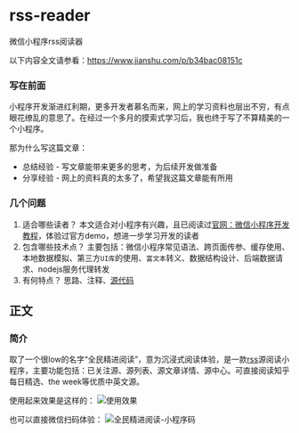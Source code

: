 # rss-reader
微信小程序rss阅读器

以下内容全文请参看：https://www.jianshu.com/p/b34bac08151c


### 写在前面
小程序开发渐进红利期，更多开发者慕名而来，网上的学习资料也层出不穷，有点眼花缭乱的意思了。在经过一个多月的摸索式学习后，我也终于写了不算精美的一个小程序。

那为什么写这篇文章：
- 总结经验 - 写文章能带来更多的思考，为后续开发做准备
- 分享经验 - 网上的资料真的太多了，希望我这篇文章能有所用

### 几个问题
1. 适合哪些读者？
本文适合对小程序有兴趣，且已阅读过[官网：微信小程序开发教程](https://mp.weixin.qq.com/debug/wxadoc/dev/)，体验过官方demo，想进一步学习开发的读者
2. 包含哪些技术点？
主要包括：微信小程序常见语法、跨页面传参、缓存使用、本地数据模拟、第三方`UI库`的使用、`富文本`转义、数据结构设计、后端数据请求、nodejs服务代理转发
3. 有何特点？
思路、注释、[源代码](https://github.com/gitshan/rss-reader)

## 正文

### 简介
取了一个很low的名字“全民精进阅读”，意为沉浸式阅读体验，是一款[rss](https://baike.baidu.com/item/rss/24470?fr=aladdin)源阅读小程序，主要功能包括：已关注源、源列表、源文章详情、源中心。可直接阅读知乎每日精选、the week等优质中英文源。

使用起来效果是这样的：
![使用效果](https://upload-images.jianshu.io/upload_images/13326367-d0f848f9a6002d22.gif?imageMogr2/auto-orient/strip)

也可以直接微信扫码体验：
![全民精进阅读-小程序码](http://upload-images.jianshu.io/upload_images/13326367-a97b0c1e51c9283d?imageMogr2/auto-orient/strip%7CimageView2/2/w/1240)
